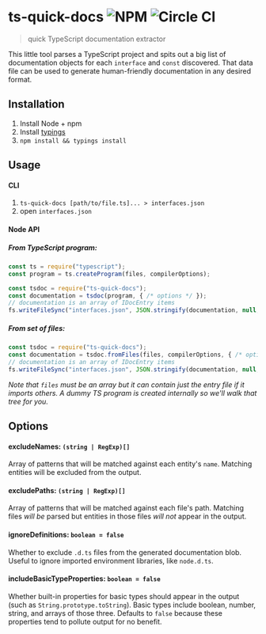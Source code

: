 # ts-quick-docs ![NPM](https://img.shields.io/npm/v/ts-quick-docs.svg) ![Circle CI](https://img.shields.io/circleci/project/giladgray/ts-quick-docs.svg)

> quick TypeScript documentation extractor

This little tool parses a TypeScript project and spits out a big list of documentation objects for each `interface` and `const` discovered. That data file can be used to generate human-friendly documentation in any desired format.

## Installation

1. Install Node + npm
1. Install [typings]()
1. `npm install && typings install`

## Usage

#### CLI

1. `ts-quick-docs [path/to/file.ts]... > interfaces.json`
1. open `interfaces.json`

#### Node API

##### From TypeScript program:

```js
const ts = require("typescript");
const program = ts.createProgram(files, compilerOptions);

const tsdoc = require("ts-quick-docs");
const documentation = tsdoc(program, { /* options */ });
// documentation is an array of IDocEntry items
fs.writeFileSync("interfaces.json", JSON.stringify(documentation, null, 4));
```

##### From set of files:

```js
const tsdoc = require("ts-quick-docs");
const documentation = tsdoc.fromFiles(files, compilerOptions, { /* options */ });
// documentation is an array of IDocEntry items
fs.writeFileSync("interfaces.json", JSON.stringify(documentation, null, 4));
```

_Note that `files` must be an array but it can contain just the entry file if it imports others. A dummy TS program is created internally so we'll walk that tree for you._

## Options

#### excludeNames: `(string | RegExp)[]`

Array of patterns that will be matched against each entity's `name`. Matching entities will be excluded from the output.

#### excludePaths: `(string | RegExp)[]`

Array of patterns that will be matched against each file's path. Matching files _will be_ parsed but entities in those files _will not_ appear in the output.

#### ignoreDefinitions: `boolean = false`

Whether to exclude `.d.ts` files from the generated documentation blob.
Useful to ignore imported environment libraries, like `node.d.ts`.

#### includeBasicTypeProperties: `boolean = false`

Whether built-in properties for basic types should appear in the output (such as `String.prototype.toString`). Basic types include boolean, number, string, and arrays of those three. Defaults to `false` because these properties tend to pollute output for no benefit.
